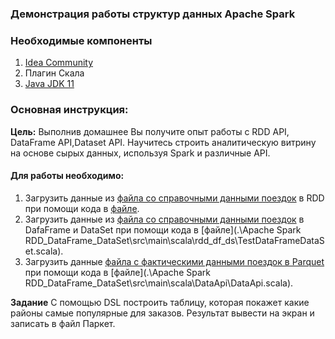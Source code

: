 ### Демонстрация работы структур данных Apache Spark 

### Необходимые компоненты
1) [Idea Community](https://www.jetbrains.com/idea/download)
2) Плагин Скала
3) [Java JDK 11](https://www.oracle.com/java/technologies/javase-jdk11-downloads.html)

### Основная инструкция:

**Цель:** Выполнив домашнее Вы получите опыт работы с RDD API, DataFrame API,Dataset API. Научитесь строить аналитическую витрину на основе сырых данных, используя Spark и различные API.

#### Для работы необходимо:
1) Загрузить данные из [файла со справочными данными поездок](src/main/resources/data/taxi_zones.csv) в RDD при помощи кода в [файле](src/main/scala/rdd_df_ds/TestRDD.scala).
2) Загрузить данные из [файла со справочными данными поездок](src/main/resources/data/taxi_zones.csv) в DafaFrame и DataSet при помощи кода в [файле](.\Apache Spark RDD_DataFrame_DataSet\src\main\scala\rdd_df_ds\TestDataFrameDataSet.scala).
3) Загрузить данные [файла с фактическими данными поездок в Parquet](src/main/resources/data/yellow_taxi_jan_25_2018)
при помощи кода в [файле](.\Apache Spark RDD_DataFrame_DataSet\src\main\scala\DataApi\DataApi.scala).

**Задание**
С помощью DSL построить таблицу, которая покажет какие районы самые популярные для заказов. Результат вывести на экран и записать в файл Паркет.
